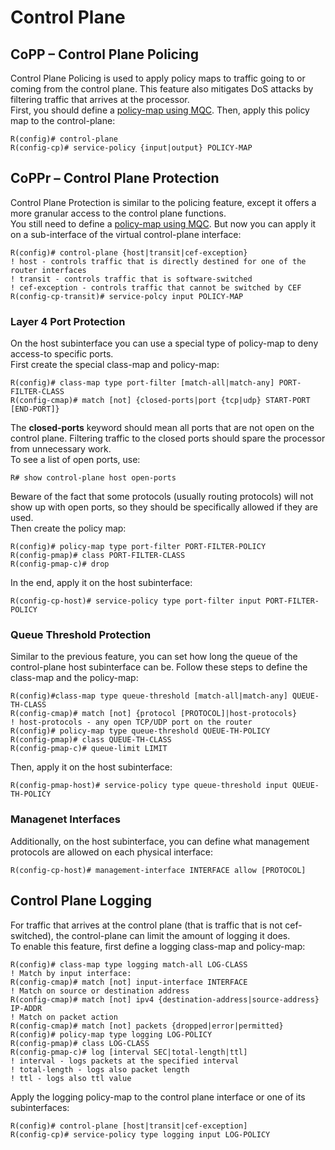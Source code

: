 # Control Plane

## CoPP – Control Plane Policing

Control Plane Policing is used to apply policy maps to traffic going to or coming from the control plane. This feature also mitigates DoS attacks by filtering traffic that arrives at the processor.\
First, you should define a [policy-map using MQC](https://nyquist.eu/qos-101-classifying-and-marking/#2\_MQC\_Modular\_QoS\_CLI). Then, apply this policy map to the control-plane:

```
R(config)# control-plane
R(config-cp)# service-policy {input|output} POLICY-MAP
```

## CoPPr – Control Plane Protection

Control Plane Protection is similar to the policing feature, except it offers a more granular access to the control plane functions.\
You still need to define a [policy-map using MQC](https://nyquist.eu/qos-101-classifying-and-marking/#2\_MQC\_Modular\_QoS\_CLI). But now you can apply it on a sub-interface of the virtual control-plane interface:

```
R(config)# control-plane {host|transit|cef-exception}
! host - controls traffic that is directly destined for one of the router interfaces
! transit - controls traffic that is software-switched
! cef-exception - controls traffic that cannot be switched by CEF
R(config-cp-transit)# service-polcy input POLICY-MAP
```

### Layer 4 Port Protection

On the host subinterface you can use a special type of policy-map to deny access-to specific ports.\
First create the special class-map and policy-map:

```
R(config)# class-map type port-filter [match-all|match-any] PORT-FILTER-CLASS
R(config-cmap)# match [not] {closed-ports|port {tcp|udp} START-PORT [END-PORT]}
```

The **closed-ports** keyword should mean all ports that are not open on the control plane. Filtering traffic to the closed ports should spare the processor from unnecessary work.\
To see a list of open ports, use:

```
R# show control-plane host open-ports
```

Beware of the fact that some protocols (usually routing protocols) will not show up with open ports, so they should be specifically allowed if they are used.\
Then create the policy map:

```
R(config)# policy-map type port-filter PORT-FILTER-POLICY
R(config-pmap)# class PORT-FILTER-CLASS
R(config-pmap-c)# drop
```

In the end, apply it on the host subinterface:

```
R(config-cp-host)# service-policy type port-filter input PORT-FILTER-POLICY
```

### Queue Threshold Protection

Similar to the previous feature, you can set how long the queue of the control-plane host subinterface can be. Follow these steps to define the class-map and the policy-map:

```
R(config)#class-map type queue-threshold [match-all|match-any] QUEUE-TH-CLASS
R(config-cmap)# match [not] {protocol [PROTOCOL]|host-protocols}
! host-protocols - any open TCP/UDP port on the router
R(config)# policy-map type queue-threshold QUEUE-TH-POLICY
R(config-pmap)# class QUEUE-TH-CLASS
R(config-pmap-c)# queue-limit LIMIT
```

Then, apply it on the host subinterface:

```
R(config-pmap-host)# service-policy type queue-threshold input QUEUE-TH-POLICY
```

### Managenet Interfaces

Additionally, on the host subinterface, you can define what management protocols are allowed on each physical interface:

```
R(config-cp-host)# management-interface INTERFACE allow [PROTOCOL]
```

## Control Plane Logging

For traffic that arrives at the control plane (that is traffic that is not cef-switched), the control-plane can limit the amount of logging it does.\
To enable this feature, first define a logging class-map and policy-map:

```
R(config)# class-map type logging match-all LOG-CLASS
! Match by input interface:
R(config-cmap)# match [not] input-interface INTERFACE
! Match on source or destination address
R(config-cmap)# match [not] ipv4 {destination-address|source-address} IP-ADDR
! Match on packet action
R(config-cmap)# match [not] packets {dropped|error|permitted}
R(config)# policy-map type logging LOG-POLICY
R(config-pmap)# class LOG-CLASS
R(config-pmap-c)# log [interval SEC|total-length|ttl]
! interval - logs packets at the specified interval
! total-length - logs also packet length
! ttl - logs also ttl value
```

Apply the logging policy-map to the control plane interface or one of its subinterfaces:

```
R(config)# control-plane [host|transit|cef-exception]
R(config-cp)# service-policy type logging input LOG-POLICY
```
